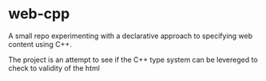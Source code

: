 # web-cpp

A small repo experimenting with a declarative approach to specifying web content using C++. 

The project is an attempt to see if the C++ type system can be levereged to check to validity of the html
